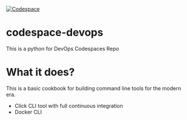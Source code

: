 [![Codespace](https://github.com/apolanco3225/codespace-devops/actions/workflows/main.yml/badge.svg)](https://github.com/apolanco3225/codespace-devops/actions/workflows/main.yml)

# codespace-devops
This is a python for DevOps Codespaces Repo


# What it does?

This is a basic cookbook for building command line tools for the modern era. 
* Click CLI tool with full continuous integration
* Docker CLI  